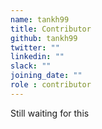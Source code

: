 ```yaml
---
name: tankh99
title: Contributor
github: tankh99
twitter: ""
linkedin: ""
slack: ""
joining_date: ""
role : contributor
---
```


Still waiting for this
